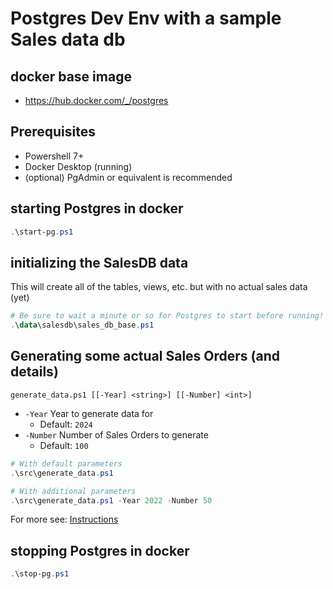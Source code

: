 # Postgres Dev Env with a sample Sales data db

## docker base image

- https://hub.docker.com/_/postgres

## Prerequisites

- Powershell 7+
- Docker Desktop (running)
- (optional) PgAdmin or equivalent is recommended

## starting Postgres in docker

```powershell
.\start-pg.ps1
```

## initializing the SalesDB data

This will create all of the tables, views, etc. but with no actual sales data (yet)

```powershell
# Be sure to wait a minute or so for Postgres to start before running!
.\data\salesdb\sales_db_base.ps1
```

## Generating some actual Sales Orders (and details)

```text
generate_data.ps1 [[-Year] <string>] [[-Number] <int>]
```

- `-Year` Year to generate data for
  - Default: `2024`
- `-Number` Number of Sales Orders to generate
  - Default: `100`

```powershell
# With default parameters
.\src\generate_data.ps1
```

```powershell
# With additional parameters
.\src\generate_data.ps1 -Year 2022 -Number 50
```

For more see: [Instructions](src\README.md)

## stopping Postgres in docker

```powershell
.\stop-pg.ps1
```
